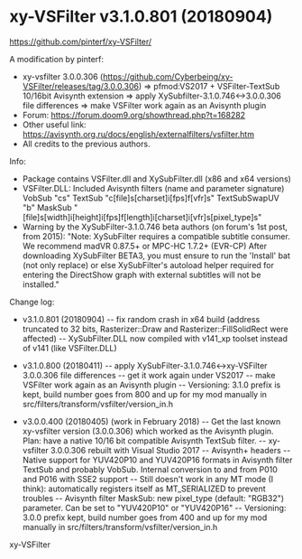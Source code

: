 # xy-VSFilter v3.1.0.801 (20180904)
https://github.com/pinterf/xy-VSFilter/

A modification by pinterf: 
- xy-vsfilter 3.0.0.306 (https://github.com/Cyberbeing/xy-VSFilter/releases/tag/3.0.0.306) => 
  pfmod:VS2017 + VSFilter-TextSub 10/16bit Avisynth extension => 
  apply XySubfilter-3.1.0.746<->3.0.0.306 file differences =>
  make VSFilter work again as an Avisynth plugin
- Forum: https://forum.doom9.org/showthread.php?t=168282
- Other useful link: https://avisynth.org.ru/docs/english/externalfilters/vsfilter.htm
- All credits to the previous authors.

Info:
- Package contains VSFilter.dll and XySubFilter.dll (x86 and x64 versions)
- VSFilter.DLL: Included Avisynth filters (name and parameter signature)
  VobSub "cs"
  TextSub "c[file]s[charset]i[fps]f[vfr]s"
  TextSubSwapUV "b"
  MaskSub "[file]s[width]i[height]i[fps]f[length]i[charset]i[vfr]s[pixel_type]s"
- Warning by the XySubFilter-3.1.0.746 beta authors (on forum's 1st post, from 2015):
  "Note: XySubFilter requires a compatible subtitle consumer. We recommend madVR 0.87.5+ or MPC-HC 1.7.2+ (EVR-CP)
  After downloading XySubFilter BETA3, you must ensure to run the 'Install' bat (not only replace) or else 
  XySubFilter's autoload helper required for entering the DirectShow graph with external subtitles will not be installed."


Change log:
- v3.1.0.801 (20180904)
-- fix random crash in x64 build (address truncated to 32 bits, Rasterizer::Draw and Rasterizer::FillSolidRect were affected)
-- XySubFilter.DLL now compiled with v141_xp toolset instead of v141 (like VSFilter.DLL)

- v3.1.0.800 (20180411)
-- apply XySubFilter-3.1.0.746<->xy-VSFilter 3.0.0.306 file differences
-- get it work again under VS2017
-- make VSFilter work again as an Avisynth plugin
-- Versioning: 3.1.0 prefix is kept, build number goes from 800 and up for my mod manually in src/filters/transform/vsfilter/version_in.h

- v3.0.0.400 (20180405) (work in February 2018)
-- Get the last known xy-vsfilter version (3.0.0.306) which worked as the Avisynth plugin.
   Plan: have a native 10/16 bit compatible Avisynth TextSub filter.
-- xy-vsfilter 3.0.0.306 rebuilt with Visual Studio 2017
-- Avisynth+ headers
-- Native support for YUV420P10 and YUV420P16 formats in Avisynth filter TextSub and probably VobSub.
   Internal conversion to and from P010 and P016 with SSE2 support
-- Still doesn't work in any MT mode (I think): automatically registers itself as MT_SERIALIZED to prevent troubles
-- Avisynth filter MaskSub: new pixel_type (default: "RGB32") parameter. Can be set to "YUV420P10" or "YUV420P16"
-- Versioning: 3.0.0 prefix kept, build number goes from 400 and up for my mod manually in src/filters/transform/vsfilter/version_in.h

xy-VSFilter
